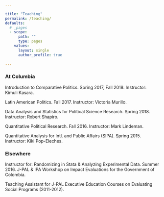 ```yaml
---

title: "Teaching"
permalink: /teaching/
defaults:
  # _pages
  - scope:
      path: ""
      type: pages
    values:
      layout: single
      author_profile: true
      
---
```


### At Columbia
Introduction to Comparative Politics. Spring 2017, Fall 2018. Instructor: Kimuli Kasara.

Latin American Politics. Fall 2017. Instructor: Victoria Murillo. 

Data Analysis and Statistics for Political Science Research. Spring 2018. Instructor: Robert Shapiro.

Quantitative Political Research. Fall 2016. Instructor: Mark Lindeman.

Quantitative Analysis for Intl. and Public Affairs (SIPA). Spring 2015. Instructor: Kiki Pop-Eleches. 


### Elsewhere
Instructor for: Randomizing in Stata & Analyzing Experimental Data. Summer 2016. J-PAL & IPA Workshop on Impact Evaluations for the Government of Colombia.

Teaching Assistant for J-PAL Executive Education Courses on Evaluating Social Programs (2011-2012).
